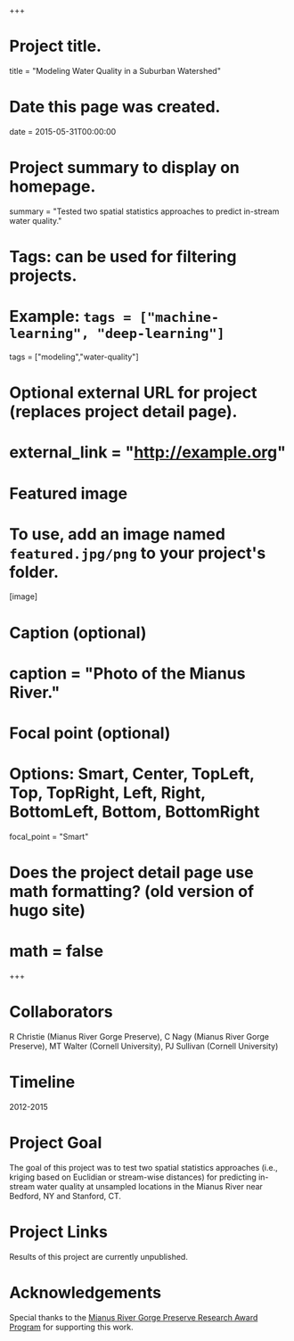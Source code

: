+++
# Project title.
title = "Modeling Water Quality in a Suburban Watershed"

# Date this page was created.
date = 2015-05-31T00:00:00

# Project summary to display on homepage.
summary = "Tested two spatial statistics approaches to predict in-stream water quality."

# Tags: can be used for filtering projects.
# Example: `tags = ["machine-learning", "deep-learning"]`
tags = ["modeling","water-quality"]

# Optional external URL for project (replaces project detail page).
# external_link = "http://example.org"

# Featured image
# To use, add an image named `featured.jpg/png` to your project's folder.
[image]
# Caption (optional)
#  caption = "Photo of the Mianus River."

# Focal point (optional)
# Options: Smart, Center, TopLeft, Top, TopRight, Left, Right, BottomLeft, Bottom, BottomRight
  focal_point = "Smart"

# Does the project detail page use math formatting? (old version of hugo site)
# math = false

+++

# Collaborators
R Christie (Mianus River Gorge Preserve), C Nagy (Mianus River Gorge Preserve), MT Walter (Cornell University), PJ Sullivan (Cornell University)

# Timeline
2012-2015

# Project Goal
The goal of this project was to test two spatial statistics approaches (i.e., kriging based on Euclidian or stream-wise distances) for predicting in-stream water quality at unsampled locations in the Mianus River near Bedford, NY and Stanford, CT.

# Project Links
Results of this project are currently unpublished.

# Acknowledgements
Special thanks to the [Mianus River Gorge Preserve Research Award Program](http://www.mianus.org/research-and-education/graduate-level/meet-our-raps/) for supporting this work.
